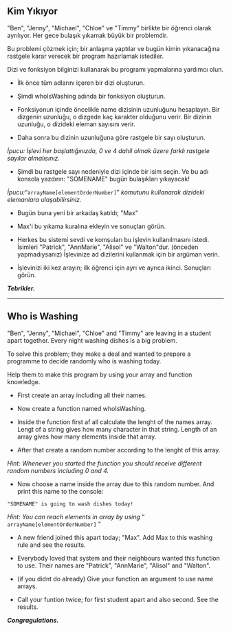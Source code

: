 ## Kim Yıkıyor

"Ben", "Jenny", "Michael", "Chloe" ve "Timmy" birlikte bir öğrenci olarak ayrılıyor. Her gece bulaşık yıkamak büyük bir problemdir.

Bu problemi çözmek için; bir anlaşma yaptılar ve bugün kimin yıkanacağına rastgele karar verecek bir program hazırlamak istediler.

Dizi ve fonksiyon bilginizi kullanarak bu programı yapmalarına yardımcı olun.

* İlk önce tüm adlarını içeren bir dizi oluşturun.
* Şimdi whoIsWashing adında bir fonksiyon oluşturun.

* Fonksiyonun içinde öncelikle name dizisinin uzunluğunu hesaplayın. Bir dizgenin uzunluğu, o dizgede kaç karakter olduğunu verir. Bir dizinin uzunluğu, o dizideki eleman sayısını verir.
* Daha sonra bu dizinin uzunluğuna göre rastgele bir sayı oluşturun.

*İpucu: İşlevi her başlattığınızda, 0 ve 4 dahil olmak üzere farklı rastgele sayılar almalısınız.*

* Şimdi bu rastgele sayı nedeniyle dizi içinde bir isim seçin. Ve bu adı konsola yazdırın: "SOMENAME" bugün bulaşıkları yıkayacak!

*İpucu:*“`arrayName[elementOrderNumber]`” *komutunu kullanarak dizideki elemanlara ulaşabilirsiniz.*

* Bugün buna yeni bir arkadaş katıldı; "Max"
* Max'i bu yıkama kuralına ekleyin ve sonuçları görün.
* Herkes bu sistemi sevdi ve komşuları bu işlevin kullanılmasını istedi. İsimleri "Patrick", "AnnMarie", "Alisol" ve "Walton"dur.
  (önceden yapmadıysanız) İşlevinize ad dizilerini kullanmak için bir argüman verin.

* İşlevinizi iki kez arayın; ilk öğrenci için ayrı ve ayrıca ikinci. Sonuçları görün.

***Tebrikler.***

---

## Who is Washing

"Ben", "Jenny", "Michael", "Chloe" and "Timmy" are leaving in a student apart together. Every night washing dishes is a big problem.

To solve this problem; they make a deal and wanted to prepare a programme to decide randomly who is washing today.

Help them to make this program by using your array and function knowledge.

* First create an array including all their names.
* Now create a function named whoIsWashing.

* Inside the function first af all calculate the lenght of the names array. Lengt of a string gives how many character in that string. Length of an array gives how many elements inside that array.
* After that create a random number according to the lenght of this array.

*Hint: Whenever you started the function you should receive different random numbers including 0 and 4.*

* Now choose a name inside the array due to this random number. And print this name to the console:

`"SOMENAME" is going to wash dishes today!`

*Hint: You can reach elements in array by using* “ `arrayName[elementOrderNumber]` ”

* A new friend joined this apart today; "Max". Add Max to this washing rule and see the results.
* Everybody loved that system and their neighbours wanted this function to use. Their names are "Patrick", "AnnMarie", "Alisol" and "Walton".

* (if you didnt do already) Give your function an argument to use name arrays.
* Call your funtion twice; for first student apart and also second. See the results.

***Congragulations.***
